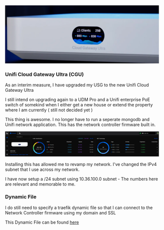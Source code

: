![](images/CGU.png)

### Unifi Cloud Gateway Ultra (CGU)

As an interim measure, I have upgraded my USG to the new Unifi Cloud Gateway Ultra

I still intend on upgrading again to a UDM Pro and a Unifi enterprise PoE switch of somekind when I either get a new house or extend the property where I am currently ( still not decided yet )

This thing is awesome.  I no longer have to run a seperate mongodb and Unifi network application.  This has the network controller firmware built in.

![](images/unifi_network_gui.png)

Installing this has allowed me to revamp my network.  I've changed the IPv4 subnet that I use across my network.

I have now setup a /24 subnet using 10.36.100.0 subnet - The numbers here are relevant and memorable to me.


### Dynamic File

I do still need to specify a traefik dynamic file so that I can connect to the Network Controller firmware using my domain and SSL

This Dynamic File can be found [here](https://docs.xmsystems.co.uk/dynamic/#unifi-ucg)
  

